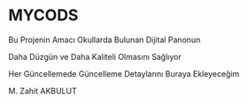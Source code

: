 # MYCODS 

Bu Projenin Amacı Okullarda Bulunan Dijital Panonun 

Daha Düzgün ve Daha Kaliteli Olmasını Sağlıyor

Her Güncellemede Güncelleme Detaylarını Buraya Ekleyeceğim

M. Zahit AKBULUT